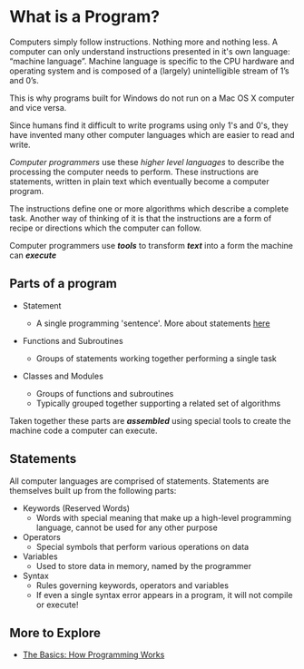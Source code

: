 # What is a Program? #

Computers simply follow instructions.  Nothing more and nothing less.  A computer can only understand instructions presented in it's own language: “machine language”.  Machine language is specific to the CPU hardware and operating system and is composed of a (largely) unintelligible stream of 1’s and 0’s.

This is why programs built for Windows do not run on a Mac OS X computer and vice versa.

Since humans find it difficult to write programs using only 1's and 0's, they have invented many other computer languages which are easier to read and write.

_Computer programmers_ use these _higher level languages_ to describe the processing the computer needs to perform.  These instructions are statements, written in plain text which eventually become a computer program.

The instructions define one or more algorithms which describe a complete task.  Another way of thinking of it is that the instructions are a form of recipe or directions which the computer can follow.

Computer programmers use _**tools**_ to transform _**text**_ into a form the machine can _**execute**_

## Parts of a program ##

  * Statement
    * A single programming 'sentence'.  More about statements [here](#Statements.md)

  * Functions and Subroutines
    * Groups of statements working together performing a single task

  * Classes and Modules
    * Groups of functions and subroutines
    * Typically grouped together supporting a related set of algorithms

Taken together these parts are _**assembled**_ using special tools to create the machine code a computer can execute.


## Statements ##

All computer languages are comprised of statements.  Statements are themselves built up from the following parts:
  * Keywords (Reserved Words)
    * Words with special meaning  that make up a high-level programming language, cannot be used for any other purpose
  * Operators
    * Special symbols that perform various operations on data
  * Variables
    * Used to store data in memory, named by the programmer
  * Syntax
    * Rules governing keywords, operators and variables
    * If even a single syntax error appears in a program, it will not compile or execute!



## More to Explore ##
  * [The Basics: How Programming Works](https://msdn.microsoft.com/en-us/library/ms172579(v=vs.90).aspx)



